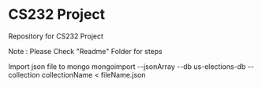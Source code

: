 # CS232 Project
Repository for CS232 Project

Note : Please Check "Readme" Folder for steps

Import json file to mongo
mongoimport --jsonArray --db us-elections-db --collection collectionName < fileName.json
